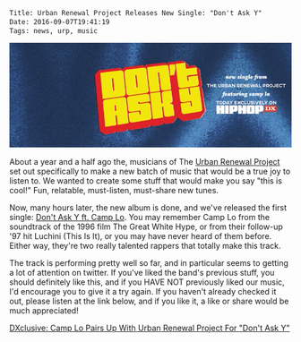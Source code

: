     Title: Urban Renewal Project Releases New Single: "Don't Ask Y"
    Date: 2016-09-07T19:41:19
    Tags: news, urp, music

<img src="/img/blog/2016/09/07/urban-renewal-project-releases-new-single-don-t-ask-y/urban-renewal-project-releases-new-single-don-t-ask-y-banner.jpg"
     alt="Urban Renewal Project Releases New Single banner" 
     href="/blog/2016/09/07/urban-renewal-project-releases-new-single-don-t-ask-y"
     class="img-float-left img-urp-banner">

<!-- more -->

About a year and a half ago the, musicians of The [Urban Renewal Project] set
out specifically to make a new batch of music that would be a true joy to listen
to. We wanted to create some stuff that would make you say "this is cool!" Fun,
relatable, must-listen, must-share new tunes.

Now, many hours later, the new album is done, and we've released the first
single: [Don't Ask Y ft. Camp Lo]. You may remember Camp Lo from the soundtrack
of the 1996 film The Great White Hype, or from their follow-up '97 hit Luchini
(This Is It), or you may have never heard of them before. Either way, they're
two really talented rappers that totally make this track.

The track is performing pretty well so far, and in particular seems to getting a
lot of attention on twitter. If you've liked the band's previous stuff, you
should definitely like this, and if you HAVE NOT previously liked our music, I'd
encourage you to give it a try again. If you haven't already checked it out,
please listen at the link below, and if you like it, a like or share would be
much appreciated!

[DXclusive: Camp Lo Pairs Up With Urban Renewal Project For "Don't Ask Y"][Don't Ask Y ft. Camp Lo]

[Urban Renewal Project]: http://urpmusic.com
[Don't Ask Y ft. Camp Lo]: http://hiphopdx.com/singles/id.35142/title.dxclusive-camp-lo-pairs-up-with-urban-renewal-project-for-dont-ask-y

